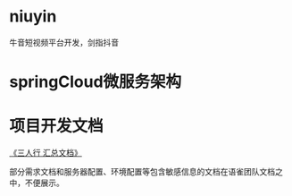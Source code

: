 # niuyin

牛音短视频平台开发，剑指抖音

# springCloud微服务架构

# 项目开发文档

[《三人行 汇总文档》](https://threesome-qiniu.yuque.com/org-wiki-threesome-qiniu-dzgh92/gdry98/wourvk591a6wmht1)

部分需求文档和服务器配置、环境配置等包含敏感信息的文档在语雀团队文档之中，不便展示。
